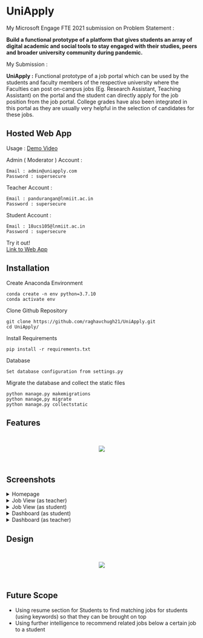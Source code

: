 
# UniApply

My Microsoft Engage FTE 2021 submission on Problem Statement :

**Build a functional prototype of a platform that gives students an array of digital academic and social tools to stay engaged with their studies, peers and broader university community during pandemic.**

My Submission :

**UniApply :** Functional prototype of a job portal which can be used by the students and faculty members of the respective university where the Faculties can post on-campus jobs (Eg. Research Assistant, Teaching Assistant) on the portal and the student can directly apply for the job position from the job portal. College grades have also been integrated in this portal as they are usually very helpful in the selection of candidates for these jobs.

## Hosted Web App

Usage : [Demo Video](https://drive.google.com/file/d/1FTKojVdqK17zoDeFvDVP-0dpWymgOVpd/view)

Admin ( Moderator ) Account :
```
Email : admin@uniapply.com
Password : supersecure
```

Teacher Account :
```
Email : pandurangan@lnmiit.ac.in
Password : supersecure
```

Student Account :
```
Email : 18ucs105@lnmiit.ac.in
Password : supersecure
```

Try it out! <br> [Link to Web App](https://uniapply.herokuapp.com/)

## Installation

Create Anaconda Environment
```
conda create -n env python=3.7.10
conda activate env
```

Clone Github Repository
```
git clone https://github.com/raghavchugh21/UniApply.git
cd UniApply/
```

Install Requirements
```
pip install -r requirements.txt
```

Database
```
Set database configuration from settings.py
```

Migrate the database and collect the static files
```
python manage.py makemigrations
python manage,py migrate
python manage.py collectstatic
```

## Features

<br>
<p align="center">
  <img src="https://user-images.githubusercontent.com/65908705/143215313-ac5fe95d-3189-4421-8cb4-ef683957873d.png" />
</p>
<br>

## Screenshots

<details>
  <summary> Homepage </summary>
  <img src="https://user-images.githubusercontent.com/65908705/143259130-711339c6-07ec-485e-b775-507292a31f90.png" name="image-name">
</details>

<details>
  <summary> Job View (as teacher)</summary>
  <img src="https://user-images.githubusercontent.com/65908705/143260013-ef5071eb-74e8-4dea-b51b-0b034bc26a58.png" name="image-name">
</details>

<details>
  <summary> Job View (as student) </summary>
  <img src="https://user-images.githubusercontent.com/65908705/143260345-a69c9d2d-7df8-421f-9412-979df53ccbb9.png" name="image-name">
</details>

<details>
  <summary> Dashboard (as student) </summary>
  <img src="https://user-images.githubusercontent.com/65908705/143260223-6c655619-6ebd-4de5-975c-00be96676a7b.png" name="image-name">
</details>

<details>
  <summary> Dashboard (as teacher) </summary>
  <img src="https://user-images.githubusercontent.com/65908705/143260108-4873e631-8fe6-4c3a-ab06-3a562286af45.png" name="image-name">
</details>

## Design

<br>
<p align="center">
  <img src="https://user-images.githubusercontent.com/65908705/143260575-7ab05501-db2e-4985-8fa5-f88cd8e085d5.png" />
</p>
<br>

## Future Scope

<ul>
  <li> Using resume section for Students to find matching jobs for students (using keywords) so that they can be brought on top </li>
  <li> Using further intelligence to recommend related jobs below a certain job to a student </li>
</ul>
